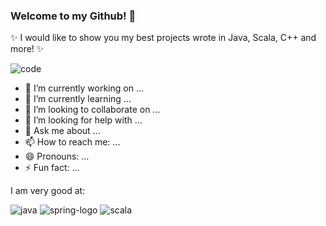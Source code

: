 ### Welcome to my Github! 👋

✨ I would like to show you my best projects wrote in Java, Scala, C++ and more! ✨ 

![code](https://user-images.githubusercontent.com/73716334/151575453-f652a72e-48ec-45eb-a1ce-aef6745ab856.gif)

- 🔭 I’m currently working on ...
- 🌱 I’m currently learning ...
- 👯 I’m looking to collaborate on ...
- 🤔 I’m looking for help with ...
- 💬 Ask me about ...
- 📫 How to reach me: ...
- 😄 Pronouns: ...
- ⚡ Fun fact: ...

I am very good at:

![java](https://user-images.githubusercontent.com/73716334/151011407-ee99d347-1812-4dbd-a326-8df0d77bd9bf.png)
![spring-logo](https://user-images.githubusercontent.com/73716334/151011397-9a212328-4f14-4bbd-ad57-aa47f65e2602.png)
![scala](https://user-images.githubusercontent.com/73716334/151011403-2354f793-73a7-4d8a-8caa-3709b8f2f776.png)
